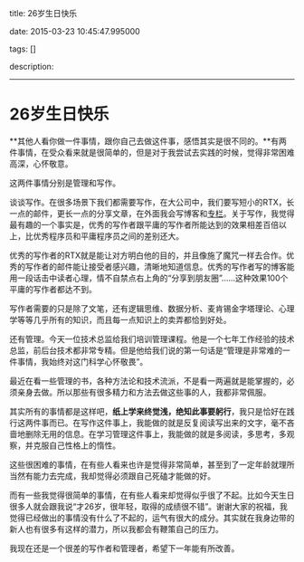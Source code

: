 title: 26岁生日快乐

date: 2015-03-23 10:45:47.995000

tags: []

description: 

---
# 26岁生日快乐

**其他人看你做一件事情，跟你自己去做这件事，感悟其实是很不同的。**有两件事情，在受众看来就是很简单的，但是对于我尝试去实践的时候，觉得非常困难高深，心怀敬意。

这两件事情分别是管理和写作。

谈谈写作。在很多场景下我们都需要写作，在大公司中，我们要写短小的RTX，长一点的邮件，更长一点的分享文章，在外面我会写博客和[专栏](http://read.douban.com/column/226077/)。关于写作，我觉得最有趣的一个事实是，优秀的写作者跟平庸的写作者所能达到的效果相差百倍以上，比优秀程序员和平庸程序员之间的差别还大。

优秀的写作者的RTX就是能让对方明白他的目的，并且像施了魔咒一样去合作。优秀的写作者的邮件能让接受者感兴趣，清晰地知道信息。优秀的写作者写的博客能用一段话击中读者心理，情不自禁点右上角的“分享到朋友圈”……这种效果100个平庸的写作者都达不到。

写作者需要的只是除了文笔，还有逻辑思维、数据分析、麦肯锡金字塔理论、心理学等等几乎所有的知识，而且每一点知识上的卖弄都恰到好处。

还有管理。今天一位技术总监给我们培训管理课程。他是一个七年工作经验的技术总监，前后台技术都非常专精。但是他给我们说的第一句话是“管理是非常难的一件事情，我始终对这门科学心怀敬畏”。

最近在看一些管理的书，各种方法论和技术流派，不是看一两遍就是能掌握的，必须亲身去做。所以那些有很多精力和方法去做这些事的人，我都非常佩服。

其实所有的事情都是这样吧，**纸上学来终觉浅，绝知此事要躬行**，我只是恰好在践行这两件事而已。在写作这件事上，我能做的就是反复阅读写出来的文字，毫不吝啬地删除无用的信息。在学习管理这件事上，我能做的就是多阅读，多思考，多观察，并克服自己性格上的惰性。

这些很困难的事情，在有些人看来也许是觉得非常简单，甚至到了一定年龄就理所当然有能力去完成，我却觉得必须跟自己死磕才能做的好。

而有一些我觉得很简单的事情，在有些人看来却觉得似乎很了不起。比如今天生日很多人就会跟我说“才26岁，很年轻，取得的成绩很不错”。谢谢大家的祝福，我觉得已经做出的事情没有什么了不起的，运气有很大的成分。其实就在我身边带的新人也有很多有这样的潜力，所以我都会有鞭策自己的压力。

我现在还是一个很差的写作者和管理者，希望下一年能有所改善。
